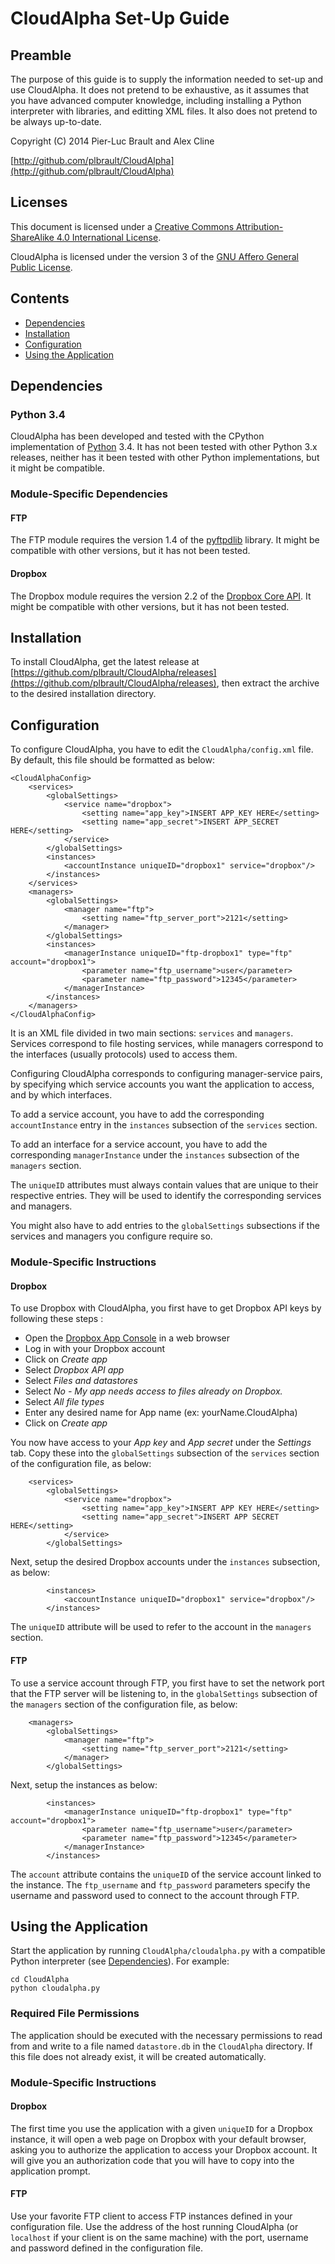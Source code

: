 CloudAlpha Set-Up Guide
==============================================================


## Preamble

The purpose of this guide is to supply the information needed to set-up and use CloudAlpha. It does not pretend to be exhaustive, as it assumes that you have advanced computer knowledge, including installing a Python interpreter with libraries, and editting XML files. It also does not pretend to be always up-to-date.

Copyright (C) 2014 Pier-Luc Brault and Alex Cline

[http://github.com/plbrault/CloudAlpha](http://github.com/plbrault/CloudAlpha)


## Licenses

This document is licensed under a [Creative Commons Attribution-ShareAlike 4.0 International License](http://creativecommons.org/licenses/by-sa/4.0/).

CloudAlpha is licensed under the version 3 of the [GNU Affero General Public License](http://www.gnu.org/licenses/agpl-3.0.en.html).


## Contents

* [Dependencies](#dependencies)
* [Installation](#installation)
* [Configuration](#configuration)
* [Using the Application](#using-the-application)


## Dependencies

### Python 3.4

CloudAlpha has been developed and tested with the CPython implementation of [Python](https://www.python.org/) 3.4. It has not been tested with other Python 3.x releases, neither has it been tested with other Python implementations, but it might be compatible.

### Module-Specific Dependencies

#### FTP

The FTP module requires the version 1.4 of the [pyftpdlib](https://github.com/giampaolo/pyftpdlib) library. It might be compatible with other versions, but it has not been tested.

#### Dropbox

The Dropbox module requires the version 2.2 of the [Dropbox Core API](https://www.dropbox.com/developers/core). It might be compatible with other versions, but it has not been tested.


## Installation

To install CloudAlpha, get the latest release at [https://github.com/plbrault/CloudAlpha/releases](https://github.com/plbrault/CloudAlpha/releases), then extract the archive to the desired installation directory.


## Configuration

To configure CloudAlpha, you have to edit the `CloudAlpha/config.xml` file. By default, this file should be formatted as below:

	<CloudAlphaConfig>
	    <services>
	        <globalSettings>
	            <service name="dropbox">
	                <setting name="app_key">INSERT APP_KEY HERE</setting>
	                <setting name="app_secret">INSERT APP_SECRET HERE</setting>
	            </service>
	        </globalSettings>
	        <instances>
	            <accountInstance uniqueID="dropbox1" service="dropbox"/>        
	        </instances>
	    </services>
	    <managers>
	        <globalSettings>
	            <manager name="ftp">
	                <setting name="ftp_server_port">2121</setting>
	            </manager>
	        </globalSettings>
	        <instances>
	            <managerInstance uniqueID="ftp-dropbox1" type="ftp" account="dropbox1">
	                <parameter name="ftp_username">user</parameter>
	                <parameter name="ftp_password">12345</parameter>
	            </managerInstance>          
	        </instances> 
	    </managers>
	</CloudAlphaConfig>

It is an XML file divided in two main sections: `services` and `managers`. Services correspond to file hosting services, while managers correspond to the interfaces (usually protocols) used to access them.

Configuring CloudAlpha corresponds to configuring manager-service pairs, by specifying which service accounts you want the application to access, and by which interfaces.

To add a service account, you have to add the corresponding `accountInstance` entry in the `instances` subsection of the `services` section.

To add an interface for a service account, you have to add the corresponding `managerInstance` under the `instances` subsection of the `managers` section.

The `uniqueID` attributes must always contain values that are unique to their respective entries. They will be used to identify the corresponding services and managers.

You might also have to add entries to the `globalSettings` subsections if the services and managers you configure require so.

### Module-Specific Instructions

#### Dropbox

To use Dropbox with CloudAlpha, you first have to get Dropbox API keys by following these steps :
	
* Open the [Dropbox App Console](https://www.dropbox.com/developers/apps) in a web browser
* Log in with your Dropbox account
* Click on *Create app*
* Select *Dropbox API app*
* Select *Files and datastores*
* Select *No - My app needs access to files already on Dropbox.*
* Select *All file types*
* Enter any desired name for App name (ex: yourName.CloudAlpha)
* Click on *Create app*

You now have access to your *App key* and *App secret* under the *Settings* tab. Copy these into the `globalSettings` subsection of the `services` section of the configuration file, as below:
 
	    <services>
	        <globalSettings>
	            <service name="dropbox">
	                <setting name="app_key">INSERT APP KEY HERE</setting>
	                <setting name="app_secret">INSERT APP SECRET HERE</setting>
	            </service>
	        </globalSettings>

Next, setup the desired Dropbox accounts under the `instances` subsection, as below:

	        <instances>
	            <accountInstance uniqueID="dropbox1" service="dropbox"/>        
	        </instances>

The `uniqueID` attribute will be used to refer to the account in the `managers` section.

#### FTP

To use a service account through FTP, you first have to set the network port that the FTP server will be listening to, in the `globalSettings` subsection of the `managers` section of the configuration file, as below:

	    <managers>
	        <globalSettings>
	            <manager name="ftp">
	                <setting name="ftp_server_port">2121</setting>
	            </manager>
	        </globalSettings>

Next, setup the instances as below:

	        <instances>
	            <managerInstance uniqueID="ftp-dropbox1" type="ftp" account="dropbox1">
	                <parameter name="ftp_username">user</parameter>
	                <parameter name="ftp_password">12345</parameter>
	            </managerInstance>          
	        </instances>

The `account` attribute contains the `uniqueID` of the service account linked to the instance. The `ftp_username` and `ftp_password` parameters specify the username and password used to connect to the account through FTP.


## Using the Application

Start the application by running `CloudAlpha/cloudalpha.py` with a compatible Python interpreter (see [Dependencies](#dependencies)). For example:

	cd CloudAlpha
	python cloudalpha.py

### Required File Permissions

The application should be executed with the necessary permissions to read from and write to a file named `datastore.db` in the `CloudAlpha` directory. If this file does not already exist, it will be created automatically.

### Module-Specific Instructions

#### Dropbox

The first time you use the application with a given `uniqueID` for a Dropbox instance, it will open a web page on Dropbox with your default browser, asking you to authorize the application to access your Dropbox account. It will give you an authorization code that you will have to copy into the
application prompt.

#### FTP

Use your favorite FTP client to access FTP instances defined in your configuration file. Use the address of the host running CloudAlpha (or `localhost` if your client is on the same machine) with the port, username and password defined in the configuration file. 